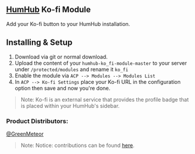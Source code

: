 
## [HumHub](https://www.humhub.org/en) Ko-fi Module

Add your Ko-fi button to your HumHub installation.

## Installing & Setup
1. Download via git or normal download.
2. Upload the content of your `humhub-ko_fi-module-master` to your server under `/protected/modules` and rename it `ko_fi`
3. Enable the module via `ACP --> Modules --> Modules List`
4. In `ACP --> Ko-fi Settings` place your Ko-fi URL in the configuration option then save and now you're done.

> Note: Ko-fi is an external service that provides the profile badge that is placed within your HumHub's sidebar.

### __Product Distributors:__
[@GreenMeteor](https://github.com/GreenMeteor)

> Note: Notice: contributions can be found [here](https://github.com/GreenMeteor/humhub-ko_fi-module/blob/master/.github/CONTRIBUTORS.md).
